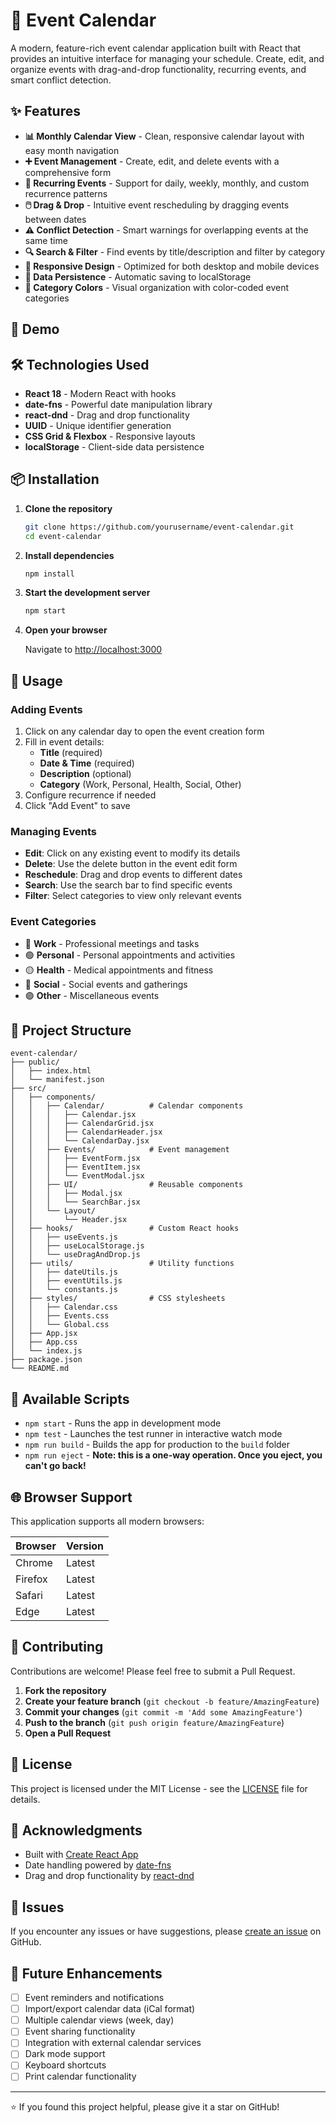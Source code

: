 # 📅 Event Calendar

A modern, feature-rich event calendar application built with React that provides an intuitive interface for managing your schedule. Create, edit, and organize events with drag-and-drop functionality, recurring events, and smart conflict detection.

## ✨ Features

- **📊 Monthly Calendar View** - Clean, responsive calendar layout with easy month navigation
- **➕ Event Management** - Create, edit, and delete events with a comprehensive form
- **🔄 Recurring Events** - Support for daily, weekly, monthly, and custom recurrence patterns
- **🖱️ Drag & Drop** - Intuitive event rescheduling by dragging events between dates
- **⚠️ Conflict Detection** - Smart warnings for overlapping events at the same time
- **🔍 Search & Filter** - Find events by title/description and filter by category
- **📱 Responsive Design** - Optimized for both desktop and mobile devices
- **💾 Data Persistence** - Automatic saving to localStorage
- **🎨 Category Colors** - Visual organization with color-coded event categories

## 🚀 Demo


## 🛠️ Technologies Used

- **React 18** - Modern React with hooks
- **date-fns** - Powerful date manipulation library
- **react-dnd** - Drag and drop functionality
- **UUID** - Unique identifier generation
- **CSS Grid & Flexbox** - Responsive layouts
- **localStorage** - Client-side data persistence

## 📦 Installation

1. **Clone the repository**
   ```bash
   git clone https://github.com/yourusername/event-calendar.git
   cd event-calendar
   ```

2. **Install dependencies**
   ```bash
   npm install
   ```

3. **Start the development server**
   ```bash
   npm start
   ```

4. **Open your browser**
   
   Navigate to [http://localhost:3000](http://localhost:3000)

## 🎯 Usage

### Adding Events
1. Click on any calendar day to open the event creation form
2. Fill in event details:
   - **Title** (required)
   - **Date & Time** (required)
   - **Description** (optional)
   - **Category** (Work, Personal, Health, Social, Other)
3. Configure recurrence if needed
4. Click "Add Event" to save

### Managing Events
- **Edit**: Click on any existing event to modify its details
- **Delete**: Use the delete button in the event edit form
- **Reschedule**: Drag and drop events to different dates
- **Search**: Use the search bar to find specific events
- **Filter**: Select categories to view only relevant events

### Event Categories
- 🔵 **Work** - Professional meetings and tasks
- 🟢 **Personal** - Personal appointments and activities
- 🟡 **Health** - Medical appointments and fitness
- 🔴 **Social** - Social events and gatherings
- 🟣 **Other** - Miscellaneous events

## 📁 Project Structure

```
event-calendar/
├── public/
│   ├── index.html
│   └── manifest.json
├── src/
│   ├── components/
│   │   ├── Calendar/          # Calendar components
│   │   │   ├── Calendar.jsx
│   │   │   ├── CalendarGrid.jsx
│   │   │   ├── CalendarHeader.jsx
│   │   │   └── CalendarDay.jsx
│   │   ├── Events/            # Event management
│   │   │   ├── EventForm.jsx
│   │   │   ├── EventItem.jsx
│   │   │   └── EventModal.jsx
│   │   ├── UI/                # Reusable components
│   │   │   ├── Modal.jsx
│   │   │   └── SearchBar.jsx
│   │   └── Layout/
│   │       └── Header.jsx
│   ├── hooks/                 # Custom React hooks
│   │   ├── useEvents.js
│   │   ├── useLocalStorage.js
│   │   └── useDragAndDrop.js
│   ├── utils/                 # Utility functions
│   │   ├── dateUtils.js
│   │   ├── eventUtils.js
│   │   └── constants.js
│   ├── styles/                # CSS stylesheets
│   │   ├── Calendar.css
│   │   ├── Events.css
│   │   └── Global.css
│   ├── App.jsx
│   ├── App.css
│   └── index.js
├── package.json
└── README.md
```

## 🔧 Available Scripts

- `npm start` - Runs the app in development mode
- `npm test` - Launches the test runner in interactive watch mode
- `npm run build` - Builds the app for production to the `build` folder
- `npm run eject` - **Note: this is a one-way operation. Once you eject, you can't go back!**

## 🌐 Browser Support

This application supports all modern browsers:

| Browser | Version |
|---------|---------|
| Chrome  | Latest  |
| Firefox | Latest  |
| Safari  | Latest  |
| Edge    | Latest  |

## 🤝 Contributing

Contributions are welcome! Please feel free to submit a Pull Request.

1. **Fork the repository**
2. **Create your feature branch** (`git checkout -b feature/AmazingFeature`)
3. **Commit your changes** (`git commit -m 'Add some AmazingFeature'`)
4. **Push to the branch** (`git push origin feature/AmazingFeature`)
5. **Open a Pull Request**

## 📝 License

This project is licensed under the MIT License - see the [LICENSE](LICENSE) file for details.


## 🙏 Acknowledgments

- Built with [Create React App](https://github.com/facebook/create-react-app)
- Date handling powered by [date-fns](https://date-fns.org/)
- Drag and drop functionality by [react-dnd](https://react-dnd.github.io/react-dnd/)

## 🐛 Issues

If you encounter any issues or have suggestions, please [create an issue](https://github.com/yourusername/event-calendar/issues) on GitHub.

## 🔮 Future Enhancements

- [ ] Event reminders and notifications
- [ ] Import/export calendar data (iCal format)
- [ ] Multiple calendar views (week, day)
- [ ] Event sharing functionality
- [ ] Integration with external calendar services
- [ ] Dark mode support
- [ ] Keyboard shortcuts
- [ ] Print calendar functionality

---

⭐ If you found this project helpful, please give it a star on GitHub!
